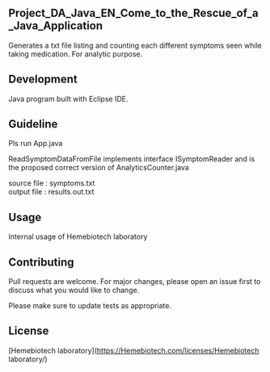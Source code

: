 ## Project_DA_Java_EN_Come_to_the_Rescue_of_a_Java_Application

Generates a txt file listing and counting each different symptoms seen while taking medication. For analytic purpose.

## Development

Java program built with Eclipse IDE.

## Guideline

Pls run App.java

ReadSymptomDataFromFile implements interface ISymptomReader and is the proposed correct version of AnalyticsCounter.java

source file : symptoms.txt<br>
output file : results.out.txt


## Usage

Internal usage of Hemebiotech laboratory

## Contributing
Pull requests are welcome. For major changes, please open an issue first to discuss what you would like to change.

Please make sure to update tests as appropriate.

## License
[Hemebiotech laboratory](https://Hemebiotech.com/licenses/Hemebiotech laboratory/)